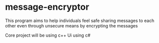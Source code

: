 # message-encryptor
This program aims to help individuals feel safe sharing messages to each other even through unsecure means by encrypting the messages

Core project will be using c++
Ui using c#
